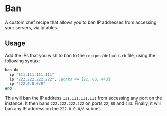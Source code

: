 # Ban

A custom chef recipe that allows you to ban IP addresses from accessing your servers, via iptables.

## Usage

Add the IPs that you wish to ban to the `recipes/default.rb` file, using the following syntax:

```ruby
ban do
  ip "111.111.111.111"
  ip "222.222.222.222", :ports => [22, 80, 443]
  ip "222.0.0.0/8"
end
```

This will ban the IP address `111.111.111.111` from accessing any port on the instance. It then bans `222.222.222.222` on ports `22`, `80` and `443`. Finally, it will ban any IP address on the `222.0.0.0/8` subnet.